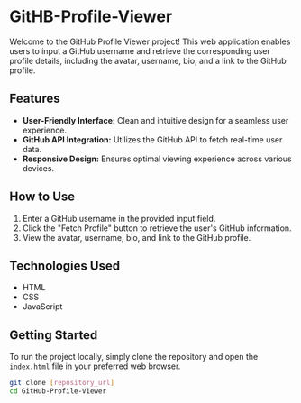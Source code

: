 # GitHB-Profile-Viewer

Welcome to the GitHub Profile Viewer project! This web application enables users to input a GitHub username and retrieve the corresponding user profile details, including the avatar, username, bio, and a link to the GitHub profile.

## Features

- **User-Friendly Interface:** Clean and intuitive design for a seamless user experience.
- **GitHub API Integration:** Utilizes the GitHub API to fetch real-time user data.
- **Responsive Design:** Ensures optimal viewing experience across various devices.

## How to Use

1. Enter a GitHub username in the provided input field.
2. Click the "Fetch Profile" button to retrieve the user's GitHub information.
3. View the avatar, username, bio, and link to the GitHub profile.

## Technologies Used

- HTML
- CSS
- JavaScript

## Getting Started

To run the project locally, simply clone the repository and open the `index.html` file in your preferred web browser.

```bash
git clone [repository_url]
cd GitHub-Profile-Viewer
```
